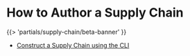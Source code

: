 # How to Author a Supply Chain

{{> 'partials/supply-chain/beta-banner' }}

- [Construct a Supply Chain using the CLI](./construct-with-cli.hbs.md)
